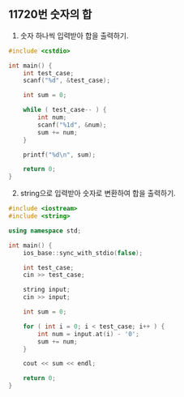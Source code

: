 11720번 숫자의 합
--------------

1. 숫자 하나씩 입력받아 합을 출력하기.

~~~ cpp
#include <cstdio>

int main() {
    int test_case;
    scanf("%d", &test_case);

    int sum = 0;

    while ( test_case-- ) {
        int num;
        scanf("%1d", &num);
        sum += num;
    }

    printf("%d\n", sum);

    return 0;
}
~~~

2. string으로 입력받아 숫자로 변환하여 합을 출력하기.

~~~ cpp
#include <iostream>
#include <string>

using namespace std;

int main() {
    ios_base::sync_with_stdio(false);

    int test_case;
    cin >> test_case;

    string input;
    cin >> input;

    int sum = 0;

    for ( int i = 0; i < test_case; i++ ) {
        int num = input.at(i) - '0';
        sum += num;
    }

    cout << sum << endl;

    return 0;
}
~~~